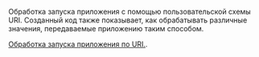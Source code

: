 ﻿Обработка запуска приложения с помощью пользовательской схемы URI. Созданный код также показывает, как обрабатывать различные значения, передаваемые приложению таким способом.

[Обработка запуска приложения по URI.](https://docs.microsoft.com/ru-ru/windows/uwp/launch-resume/handle-uri-activation).
